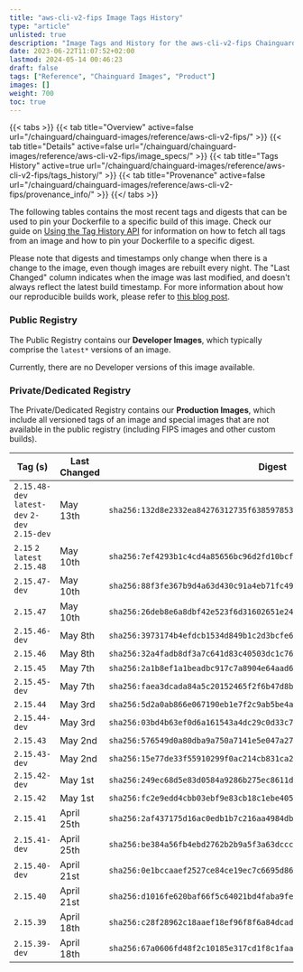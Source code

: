 ```yaml
---
title: "aws-cli-v2-fips Image Tags History"
type: "article"
unlisted: true
description: "Image Tags and History for the aws-cli-v2-fips Chainguard Image"
date: 2023-06-22T11:07:52+02:00
lastmod: 2024-05-14 00:46:23
draft: false
tags: ["Reference", "Chainguard Images", "Product"]
images: []
weight: 700
toc: true
---
```


{{< tabs >}}
{{< tab title="Overview" active=false url="/chainguard/chainguard-images/reference/aws-cli-v2-fips/" >}}
{{< tab title="Details" active=false url="/chainguard/chainguard-images/reference/aws-cli-v2-fips/image_specs/" >}}
{{< tab title="Tags History" active=true url="/chainguard/chainguard-images/reference/aws-cli-v2-fips/tags_history/" >}}
{{< tab title="Provenance" active=false url="/chainguard/chainguard-images/reference/aws-cli-v2-fips/provenance_info/" >}}
{{</ tabs >}}

The following tables contains the most recent tags and digests that can be used to pin your Dockerfile to a specific build of this image. Check our guide on [Using the Tag History API](/chainguard/chainguard-images/using-the-tag-history-api/) for information on how to fetch all tags from an image and how to pin your Dockerfile to a specific digest.

Please note that digests and timestamps only change when there is a change to the image, even though images are rebuilt every night. The "Last Changed" column indicates when the image was last modified, and doesn't always reflect the latest build timestamp. For more information about how our reproducible builds work, please refer to [this blog post](https://www.chainguard.dev/unchained/reproducing-chainguards-reproducible-image-builds).

### Public Registry
The Public Registry contains our **Developer Images**, which typically comprise the `latest*` versions of an image.

Currently, there are no Developer versions of this image available.

### Private/Dedicated Registry
The Private/Dedicated Registry contains our **Production Images**, which include all versioned tags of an image and special images that are not available in the public registry (including FIPS images and other custom builds).

| Tag (s)                                        | Last Changed | Digest                                                                    |
|------------------------------------------------|--------------|---------------------------------------------------------------------------|
|  `2.15.48-dev` `latest-dev` `2-dev` `2.15-dev` | May 13th     | `sha256:132d8e2332ea84276312735f6385978538c27daf8b96faa7442017e36b6826ed` |
|  `2.15` `2` `latest` `2.15.48`                 | May 10th     | `sha256:7ef4293b1c4cd4a85656bc96d2fd10bcfec52f9edcdd1179ece7b0f77ee708f7` |
|  `2.15.47-dev`                                 | May 10th     | `sha256:88f3fe367b9d4a63d430c91a4eb71fc491574d31d94b63e4a26d481f7f80b8c0` |
|  `2.15.47`                                     | May 10th     | `sha256:26deb8e6a8dbf42e523f6d31602651e24b941d618816fcdf714cbd12dd0f0415` |
|  `2.15.46-dev`                                 | May 8th      | `sha256:3973174b4efdcb1534d849b1c2d3bcfe66df431641432ab1d4047456b9fd9a2b` |
|  `2.15.46`                                     | May 8th      | `sha256:32a4fadb8df3a7c641d83c40503dc1c76fae19899238153f8ef4a7037fb25ccf` |
|  `2.15.45`                                     | May 7th      | `sha256:2a1b8ef1a1beadbc917c7a8904e64aad694d129d3e45de2e17ab442c625c9a5e` |
|  `2.15.45-dev`                                 | May 7th      | `sha256:faea3dcada84a5c20152465f2f6b47d8b6e1f99eb6840573dae482e3c8ee61fc` |
|  `2.15.44`                                     | May 3rd      | `sha256:5d2a0ab866e067190eb1e7f2c9ab5be4a745ff0030deff2e78472352492bdaf3` |
|  `2.15.44-dev`                                 | May 3rd      | `sha256:03bd4b63ef0d6a161543a4dc29c0d33c771dd3aafcaa3494e6bb60874cf4b85a` |
|  `2.15.43`                                     | May 2nd      | `sha256:576549d0a80dba9a750a7141e5e047a27a9b81ef6a6f0211facd21f72c7444bb` |
|  `2.15.43-dev`                                 | May 2nd      | `sha256:15e77de33f55910299f0ac214cb831ca2e72cba867da56d0ccd781573207f1fa` |
|  `2.15.42-dev`                                 | May 1st      | `sha256:249ec68d5e83d0584a9286b275ec8611db5393848f1fe138efeea45cd8a37ed1` |
|  `2.15.42`                                     | May 1st      | `sha256:fc2e9edd4cbb03ebf9e83cb18c1ebe405827a04981b50f4cf789a2d3ce1c5ee4` |
|  `2.15.41`                                     | April 25th   | `sha256:2af437175d16ac0edb1b7c216aa4984dbee8c5c590cf16379f43c6b28efc048f` |
|  `2.15.41-dev`                                 | April 25th   | `sha256:be384a56fb4ebd2762b2b9a5f3a63dccca12c92fdd9e09b0f97ef137713933b9` |
|  `2.15.40-dev`                                 | April 21st   | `sha256:0e1bccaaef2527ce84ce19ec7c6695d8691c4b1dd038aee84b1e09446e6ebcbf` |
|  `2.15.40`                                     | April 21st   | `sha256:d1016fe620baf66f5c64021bd4faba9fecf6762f498c3731b4bf7c32d560a61d` |
|  `2.15.39`                                     | April 18th   | `sha256:c28f28962c18aaef18ef96f8f6a84dcadc8bd2b73cb5742a468beeae42278f15` |
|  `2.15.39-dev`                                 | April 18th   | `sha256:67a0606fd48f2c10185e317cd1f8c1faace51db7237d1bd50ba96dc1aeacadec` |

